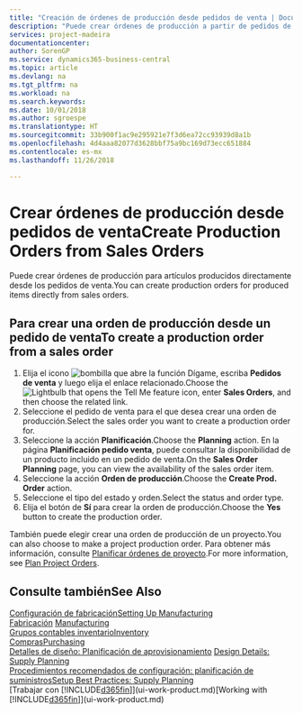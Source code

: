 ```yaml
---
title: "Creación de órdenes de producción desde pedidos de venta | Documentos de Microsoft"
description: "Puede crear órdenes de producción a partir de pedidos de venta en el departamento Ventas y Marketing."
services: project-madeira
documentationcenter: 
author: SorenGP
ms.service: dynamics365-business-central
ms.topic: article
ms.devlang: na
ms.tgt_pltfrm: na
ms.workload: na
ms.search.keywords: 
ms.date: 10/01/2018
ms.author: sgroespe
ms.translationtype: HT
ms.sourcegitcommit: 33b900f1ac9e295921e7f3d6ea72cc93939d8a1b
ms.openlocfilehash: 4d4aaa82077d3628bbf75a9bc169d73ecc651884
ms.contentlocale: es-mx
ms.lasthandoff: 11/26/2018

---
```

# <a name="create-production-orders-from-sales-orders"></a><span data-ttu-id="108e5-103">Crear órdenes de producción desde pedidos de venta</span><span class="sxs-lookup"><span data-stu-id="108e5-103">Create Production Orders from Sales Orders</span></span>
<span data-ttu-id="108e5-104">Puede crear órdenes de producción para artículos producidos directamente desde los pedidos de venta.</span><span class="sxs-lookup"><span data-stu-id="108e5-104">You can create production orders for produced items directly from sales orders.</span></span>  

## <a name="to-create-a-production-order-from-a-sales-order"></a><span data-ttu-id="108e5-105">Para crear una orden de producción desde un pedido de venta</span><span class="sxs-lookup"><span data-stu-id="108e5-105">To create a production order from a sales order</span></span>  

1.  <span data-ttu-id="108e5-106">Elija el icono ![bombilla que abre la función Dígame](media/ui-search/search_small.png "Dígame que desea hacer"), escriba **Pedidos de venta** y luego elija el enlace relacionado.</span><span class="sxs-lookup"><span data-stu-id="108e5-106">Choose the ![Lightbulb that opens the Tell Me feature](media/ui-search/search_small.png "Tell me what you want to do") icon, enter **Sales Orders**, and then choose the related link.</span></span>  
2.  <span data-ttu-id="108e5-107">Seleccione el pedido de venta para el que desea crear una orden de producción.</span><span class="sxs-lookup"><span data-stu-id="108e5-107">Select the sales order you want to create a production order for.</span></span>  
3.  <span data-ttu-id="108e5-108">Seleccione la acción **Planificación**.</span><span class="sxs-lookup"><span data-stu-id="108e5-108">Choose the **Planning** action.</span></span> <span data-ttu-id="108e5-109">En la página **Planificación pedido venta**, puede consultar la disponibilidad de un producto incluido en un pedido de venta.</span><span class="sxs-lookup"><span data-stu-id="108e5-109">On the **Sales Order Planning** page, you can view the availability of the sales order item.</span></span>  
4.  <span data-ttu-id="108e5-110">Seleccione la acción **Orden de producción**.</span><span class="sxs-lookup"><span data-stu-id="108e5-110">Choose the **Create Prod. Order** action.</span></span>  
5.  <span data-ttu-id="108e5-111">Seleccione el tipo del estado y orden.</span><span class="sxs-lookup"><span data-stu-id="108e5-111">Select the status and order type.</span></span>  
6.  <span data-ttu-id="108e5-112">Elija el botón de **Sí** para crear la orden de producción.</span><span class="sxs-lookup"><span data-stu-id="108e5-112">Choose the **Yes** button to create the production order.</span></span>

<span data-ttu-id="108e5-113">También puede elegir crear una orden de producción de un proyecto.</span><span class="sxs-lookup"><span data-stu-id="108e5-113">You can also choose to make a project production order.</span></span> <span data-ttu-id="108e5-114">Para obtener más información, consulte [Planificar órdenes de proyecto](production-how-to-plan-project-orders.md).</span><span class="sxs-lookup"><span data-stu-id="108e5-114">For more information, see [Plan Project Orders](production-how-to-plan-project-orders.md).</span></span>   

## <a name="see-also"></a><span data-ttu-id="108e5-115">Consulte también</span><span class="sxs-lookup"><span data-stu-id="108e5-115">See Also</span></span>  
[<span data-ttu-id="108e5-116">Configuración de fabricación</span><span class="sxs-lookup"><span data-stu-id="108e5-116">Setting Up Manufacturing</span></span>](production-configure-production-processes.md)  
<span data-ttu-id="108e5-117">[Fabricación](production-manage-manufacturing.md)  </span><span class="sxs-lookup"><span data-stu-id="108e5-117">[Manufacturing](production-manage-manufacturing.md)  </span></span>  
[<span data-ttu-id="108e5-118">Grupos contables inventario</span><span class="sxs-lookup"><span data-stu-id="108e5-118">Inventory</span></span>](inventory-manage-inventory.md)  
[<span data-ttu-id="108e5-119">Compras</span><span class="sxs-lookup"><span data-stu-id="108e5-119">Purchasing</span></span>](purchasing-manage-purchasing.md)  
<span data-ttu-id="108e5-120">[Detalles de diseño: Planificación de aprovisionamiento](design-details-supply-planning.md) </span><span class="sxs-lookup"><span data-stu-id="108e5-120">[Design Details: Supply Planning](design-details-supply-planning.md) </span></span>  
[<span data-ttu-id="108e5-121">Procedimientos recomendados de configuración: planificación de suministros</span><span class="sxs-lookup"><span data-stu-id="108e5-121">Setup Best Practices: Supply Planning</span></span>](setup-best-practices-supply-planning.md)  
<span data-ttu-id="108e5-122">[Trabajar con [!INCLUDE[d365fin](includes/d365fin_md.md)]](ui-work-product.md)</span><span class="sxs-lookup"><span data-stu-id="108e5-122">[Working with [!INCLUDE[d365fin](includes/d365fin_md.md)]](ui-work-product.md)</span></span>

